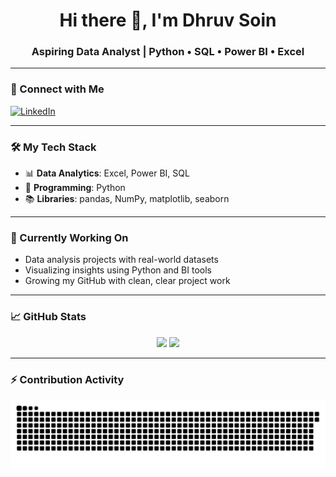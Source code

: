 <h1 align="center">Hi there 👋, I'm Dhruv Soin</h1>
<h3 align="center">Aspiring Data Analyst | Python • SQL • Power BI • Excel</h3>

---

### 🔗 Connect with Me

[![LinkedIn](https://img.shields.io/badge/LinkedIn-blue?style=for-the-badge&logo=linkedin&logoColor=white)](https://www.linkedin.com/in/dhruv-soin)

---

### 🛠️ My Tech Stack

- 📊 **Data Analytics**: Excel, Power BI, SQL  
- 🐍 **Programming**: Python  
- 📚 **Libraries**: pandas, NumPy, matplotlib, seaborn

---

### 💼 Currently Working On

- Data analysis projects with real-world datasets  
- Visualizing insights using Python and BI tools  
- Growing my GitHub with clean, clear project work

---

### 📈 GitHub Stats

<p align="center">
  <img src="https://github-readme-stats.vercel.app/api?username=dhruvsoin&show_icons=true&theme=tokyonight" />
  <img src="https://github-readme-streak-stats.herokuapp.com?user=dhruvsoin&theme=tokyonight" />
</p>

---

### ⚡ Contribution Activity

<picture>
  <source media="(prefers-color-scheme: dark)" srcset="https://raw.githubusercontent.com/dhruvsoin/dhruvsoin/output/github-contribution-grid-snake-dark.svg" />
  <source media="(prefers-color-scheme: light)" srcset="https://raw.githubusercontent.com/dhruvsoin/dhruvsoin/output/github-contribution-grid-snake.svg" />
  <img alt="github contribution animation" src="https://raw.githubusercontent.com/dhruvsoin/dhruvsoin/output/github-contribution-grid-snake.svg" />
</picture>
